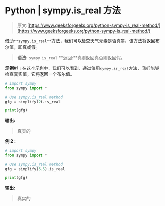 # Python | sympy.is_real 方法

> 原文:[https://www.geeksforgeeks.org/python-sympy-is_real-method/](https://www.geeksforgeeks.org/python-sympy-is_real-method/)

借助`**sympy.is_real**`方法，我们可以检查天气元素是否真实，该方法将返回布尔值，即真或假。

> **语法:** `sympy.is_real`
> **返回:**真则返回真否则返回假。

**示例#1 :**
在这个示例中，我们可以看到，通过使用`sympy.is_real`方法，我们能够检查真实值，它将返回一个布尔值。

```py
# import sympy
from sympy import *

# Use sympy.is_real method
gfg = simplify(2).is_real

print(gfg)
```

**输出:**

> 真实的

**例 2 :**

```py
# import sympy
from sympy import *

# Use sympy.is_real method
gfg = simplify(5.5).is_real

print(gfg)
```

**输出:**

> 真实的